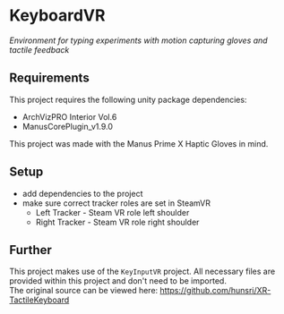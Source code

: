 <H1>KeyboardVR</H1>

*Environment for typing experiments with motion capturing gloves and tactile feedback*

<H2>Requirements</H2>

This project requires the following unity package dependencies:
- ArchVizPRO Interior Vol.6
- ManusCorePlugin_v1.9.0

This project was made with the Manus Prime X Haptic Gloves in mind.

<H2>Setup</H2>

- add dependencies to the project
- make sure correct tracker roles are set in SteamVR
  - Left Tracker - Steam VR role left shoulder
  - Right Tracker - Steam VR role right shoulder

<H2>Further</H2>

This project makes use of the `KeyInputVR` project.
All necessary files are provided within this project and don't need to be imported. </br>
The original source can be viewed here: https://github.com/hunsri/XR-TactileKeyboard
